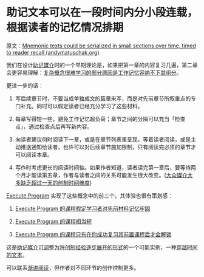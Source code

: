 # 助记文本可以在一段时间内分小段连载，根据读者的记忆情况排期

原文：[Mnemonic texts could be serialized in small sections over time, timed to reader recall (andymatuschak.org)](https://notes.andymatuschak.org/zDuEHAJkdvoRuBDxZ6rxcSw9oHTxexywRVt3)

我们在设计[助记媒介](https://notes.andymatuschak.org/z4rRX3qwSSJRsEkdXKwH2shamgHNeRthrMLiF)时的一个早期理论是，如果把第一章的内容复习几遍，第二章会更容易理解：[复杂概念很难学习的部分原因是工作记忆容纳不下其组分](https://notes.andymatuschak.org/z6eTZz16YRGs2PyWyc3qe1B9oJ7swmnCU54hZ)。

更进一步的话：

1. 写后续章节时，不要当成单独成文的篇章来写，而是对先前章节所叙重点的专门补充。同时可以假定读者已经充分学习了这些材料。

2. 每章写得短一些，避免工作记忆超负荷；章节之间的分隔可以充当「检查点」，通过检查点后再写新内容。

3. 向读者建议何时阅读下一章，或是在章节列表里呈现，等着读者阅读，或是主动推送通知给读者。也许可以对后续章节施加限制，只有阅读完必须的章节才可以阅读本章。

4. 写作时考虑更长的阅读时间轴。如果作者知道，读者读完第一章后，要等待两个月才能读第五章，作者与读者之间的关系可能发生很大改变。([大众媒介大多缺乏超过一天的创制时间维度](https://notes.andymatuschak.org/z7JZswHPm99BbpTnb7NcP9Rnp8Bs6jsM3zjdv))

[Execute Program](https://notes.andymatuschak.org/z2LGZ8cXBcQMP7YuAHbeVyCSLZoiMXvQNKCok) 实现了这些概念中的前三个，其体验也很有策划感：

1. [Execute Program 的课程假定学习者对先前材料记忆牢固](https://notes.andymatuschak.org/z6KuKVKD8st5c9esCGVtBihTE9iGg9TsX4xe6)

2. [Execute Program 的课程相当短](https://notes.andymatuschak.org/z5sJuuRv2X1ZeGYPMC8xhyNcQFecBxS1VTuxk)

3. [Execute Program 的课程只有在你成功复习其前置课程后才会解锁](https://notes.andymatuschak.org/z43GdwxNzaXGvNs7Hdd57UD9KauMxRGbH45r8)

这是[助记媒介可调整为将创制经验逐步展开的形式](https://notes.andymatuschak.org/zvzwYeFU3Au4Ya2uVh2k3BUu8udZB7NSrAdL)的一个可能实例，一种[穿越时间的文本](https://notes.andymatuschak.org/z73hGbYFm7bjV3yYwK29MvbBZEcwK6kWyduqV)。

可以联系[渐进阅读](https://notes.andymatuschak.org/z2gZooHVxB8x6EbDSR97Bz1jFMqAqSWSLPnMs)，但作者对不同环节的创作控制更多。